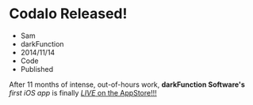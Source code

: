 # Codalo Released! 
- Sam
- darkFunction
- 2014/11/14
- Code
- Published

After 11 months of intense, out-of-hours work, **darkFunction Software's** *first iOS app* is finally [*LIVE* on the AppStore!!!](https://itunes.apple.com/us/app/id916549962)
